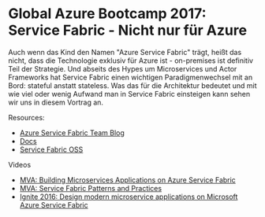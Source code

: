 # Global Azure Bootcamp 2017: Service Fabric - Nicht nur für Azure

Auch wenn das Kind den Namen "Azure Service Fabric" trägt, heißt das nicht, dass die Technologie exklusiv für Azure ist - on-premises ist definitiv 
Teil der Strategie. Und abseits des Hypes um Microservices und Actor Frameworks hat Service Fabric einen wichtigen Paradigmenwechsel mit an Bord: stateful 
anstatt stateless. Was das für die Architektur bedeutet und mit wie viel oder wenig Aufwand man in Service Fabric einsteigen kann sehen wir 
uns in diesem Vortrag an.

Resources:

 * [Azure Service Fabric Team Blog](https://blogs.msdn.microsoft.com/azureservicefabric/)
 * [Docs](https://docs.microsoft.com/en-us/azure/service-fabric/service-fabric-overview)
 * [Service Fabric OSS](https://github.com/Azure/service-fabric)
   
Videos

 * [MVA: Building Microservices Applications on Azure Service Fabric](https://mva.microsoft.com/en-US/training-courses/building-microservices-applications-on-azure-service-fabric-16747)
 * [MVA: Service Fabric Patterns and Practices](https://mva.microsoft.com/en-US/training-courses/service-fabric-patterns-and-practices-16925)
 * [Ignite 2016: Design modern microservice applications on Microsoft Azure Service Fabric](https://channel9.msdn.com/Events/Ignite/2016/BRK3204)


 